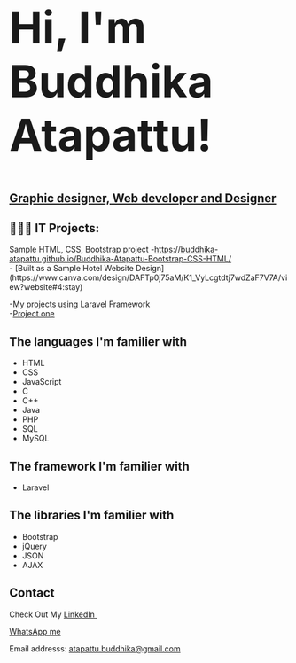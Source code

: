 <h1 style="font-size:5rem">Hi, I'm Buddhika Atapattu!</h1>
<h2><a href="https://github.com/Buddhika-Atapattu" >Graphic designer, Web developer and Designer</a></h2>

<h2>👨🏽‍💻 IT Projects:</h2>
  Sample HTML, CSS, Bootstrap project
  -<a href="https://buddhika-atapattu.github.io/Buddhika-Atapattu-Bootstrap-CSS-HTML/">https://buddhika-atapattu.github.io/Buddhika-Atapattu-Bootstrap-CSS-HTML/</a><br>
  - [Built as a Sample Hotel Website Design](https://www.canva.com/design/DAFTp0j75aM/K1_VyLcgtdtj7wdZaF7V7A/view?website#4:stay)<br>
  
  -My projects using Laravel Framework<br>
  -<a href="https://github.com/Buddhika-Atapattu/Buddhika-Atapattu-Laravel-Progect-One">Project one</a><br>

<h2>The languages I'm familier with</h2>
<ul>
  <li>HTML</li>
  <li>CSS</li>
  <li>JavaScript</li>
  <li>C</li>
  <li>C++</li>
  <li>Java</li>
  <li>PHP</li>
  <li>SQL</li>
  <li>MySQL</li>
</ul>

<h2>The framework I'm familier with</h2>
<ul>
  <li>Laravel</li>
</ul>

<h2>The libraries I'm familier with</h2>
<ul>
  <li>Bootstrap</li>
  <li>jQuery</li>
  <li>JSON</li>
  <li>AJAX</li>
</ul>

<h2>Contact</h2>
<p>Check Out My <a href="https://www.linkedin.com/in/buddhika-atapattu-ba3705b5/">LinkedIn </a></p>
<p><a href="https://wa.me/971583050414">WhatsApp me</a></p>
<p>Email addresss: <a href="mailto:atapattu.buddhika@gmail.com">atapattu.buddhika@gmail.com</a>
